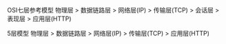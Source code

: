 OSI七层参考模型
物理层 > 数据链路层 > 网络层(IP) > 传输层(TCP) > 会话层 > 表现层 > 应用层(HTTP)

5层模型
物理层 > 数据链路层 > 网络层(IP) > 传输层(TCP) > 应用层(HTTP)


